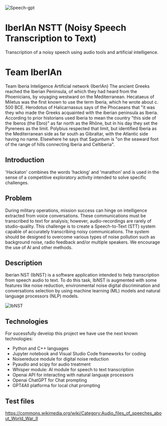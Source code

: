 ![Speech-gpt](https://github.com/minitecnia/Noisy_Speech_Transcription/assets/50556907/959bb27e-004f-4c66-a004-2cca3795ae8f)

# IberIAn NSTT (Noisy Speech Transcription to Text)
Transcription of a noisy speech using audio tools and artificial intelligence.
# Team IberIAn
Team Iberia Inteligence Artificial network (IberIAn)
The ancient Greeks reached the Iberian Peninsula, of which they had heard from the Phoenicians, by voyaging westward on the Mediterranean. Hecataeus of Miletus was the first known to use the term Iberia, which he wrote about c. 500 BCE. Herodotus of Halicarnassus says of the Phocaeans that "it was they who made the Greeks acquainted with the iberian peninsula as Iberia. According to prior historians used Iberia to mean the country "this side of the Iberos (the Ebro)" as far north as the Rhône, but in his day they set the Pyrenees as the limit. Polybius respected that limit, but identified Iberia as the Mediterranean side as far south as Gibraltar, with the Atlantic side having no name. Elsewhere he says that Saguntum is "on the seaward foot of the range of hills connecting Iberia and Celtiberia".
## Introduction
'Hackaton' combines the words ‘hacking’ and ‘marathon’ and is used in the sense of a competitive exploratory activity intended to solve specific challenges.
## Problem
During military operations, mission success can hinge on intelligence extracted from voice conversations. These communications must be transcribed to text for analysis; however, audio-recordings are rarely of studio-quality. This challenge is to create a Speech-to-Text (STT) system capable of accurately transcribing noisy communications. The system should be designed to overcome various types of noise pollution such as background noise, radio feedback and/or multiple speakers. We encourage the use of AI and other methods.
## Description
Iberian NST (IbNST) is a software application intended to help transcription from speech audio to text. To do this task, IbNST is augmented with some features like noise reduction, environmental noise digital discrimination and conversations selection by using machine learning (ML) models and natural language processors (NLP) models.

![IbNST](https://github.com/minitecnia/Noisy_Speech_Transcription/assets/50556907/919865e7-26f5-49d0-bc04-cdb3a27707c4)

## Technologies
For sucessfully develop this project we have use the next known technologies:
- Python and C++ languages
- Jupyter notebook and Visual Studio Code frameworks for coding
- Noisereduce module for digital noise reduction
- Pyaudio and scipy for audio treatment
- Whisper module: AI module for speech to text transcription
- Openai API for interacting with natural languaje processors
- Openai ChatGPT for Chat prompting
- GPT4All platforma for local chat prompting

## Test files
https://commons.wikimedia.org/wiki/Category:Audio_files_of_speeches_about_World_War_II

